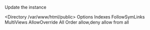 Update the instance


<Directory /var/www/html/public>
                Options Indexes FollowSymLinks MultiViews
                AllowOverride All
                Order allow,deny
                allow from all
</Directory>
